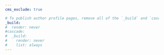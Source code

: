 ```yaml
---
cms_exclude: true

# To publish author profile pages, remove all of the `_build` and `cascade` settings below.
_build:
#  render: never
#cascade:
#  _build:
#    render: never
#    list: always
---
```

